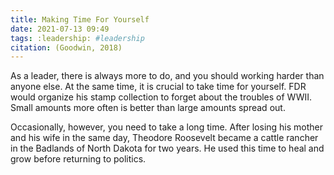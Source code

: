 ```yaml
---
title: Making Time For Yourself
date: 2021-07-13 09:49
tags: :leadership: #leadership
citation: (Goodwin, 2018)
---
```


As a leader, there is always more to do, and you should working harder than anyone else. At the same time, it is crucial to take time for yourself. FDR would organize his stamp collection to forget about the troubles of WWII. Small amounts more often is better than large amounts spread out.
 
Occasionally, however, you need to take a long time. After losing his mother and his wife in the same day, Theodore Roosevelt became a cattle rancher in the Badlands of North Dakota for two years. He used this time to heal and grow before returning to politics.
